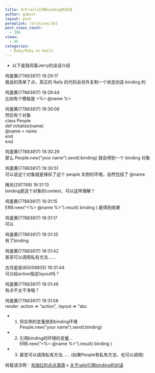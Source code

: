 ```yaml
---
title: 关于rails引用binding的对话
author: gxbsst
layout: post
permalink: /archives/161
post_views_count:
  - 106
views:
  - 45
categories:
  - Ruby/Ruby on Rails
---
```

* 以下是我同事Jerry的谈话介绍

鸡蛋黄(77883817) 19:29:17  
我说的简单了点，真正的 Rails 的代码会另外复制一个状态创造 binding 的 

鸡蛋黄(77883817) 19:29:44  
比如有个模板是 <%= @name %> 

鸡蛋黄(77883817) 19:30:09  
然后有个对象  
class People  
def initialize(name)  
@name = name  
end  
end 

鸡蛋黄(77883817) 19:30:29  
那么 People.new(“your name”).send(:binding) 就会得到一个 binding 对象 

鸡蛋黄(77883817) 19:30:51  
可以说这个对象就是保存了这个 people 实例的环境，自然包括了 @name 

微风(297749) 19:31:13  
binding是这个对象的context，可以这样理解？ 

鸡蛋黄(77883817) 19:31:15  
ERB.new(“<%= @name %>”).result( binding ) 能得到结果 

鸡蛋黄(77883817) 19:31:17  
可以 

鸡蛋黄(77883817) 19:31:35  
有了binding 

鸡蛋黄(77883817) 19:31:42  
甚至可以调用私有方法…… 

古月星辰(65009835) 19:31:44  
可以给action指定layout吗？ 

鸡蛋黄(77883817) 19:31:46  
有点不太干净哦？ 

鸡蛋黄(77883817) 19:31:58  
render :action => “action”, :layout => “abc 

* 1. 将实例的变量放到binding环境  
People.new(”your name“).send(:binding)  
* 2. 引用binding的环境的变量&#8230;  
ERB.new(”<%= @name %>“).result( binding )  
* 3. 甚至可以调用私有方法…… (如果People有私有方法，也可以调用)

转载请注明：[韦旭红的点点滴滴][1] &raquo; [关于rails引用binding的对话][2]

 [1]: http://www.weixuhong.com
 [2]: http://www.weixuhong.com/archives/161